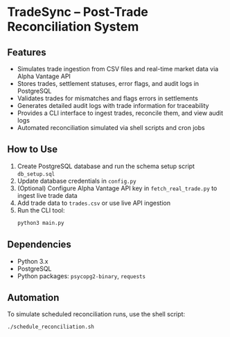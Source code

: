# TradeSync – Post-Trade Reconciliation System

## Features
- Simulates trade ingestion from CSV files and real-time market data via Alpha Vantage API
- Stores trades, settlement statuses, error flags, and audit logs in PostgreSQL
- Validates trades for mismatches and flags errors in settlements
- Generates detailed audit logs with trade information for traceability
- Provides a CLI interface to ingest trades, reconcile them, and view audit logs
- Automated reconciliation simulated via shell scripts and cron jobs

## How to Use
1. Create PostgreSQL database and run the schema setup script `db_setup.sql`
2. Update database credentials in `config.py`
3. (Optional) Configure Alpha Vantage API key in `fetch_real_trade.py` to ingest live trade data
4. Add trade data to `trades.csv` or use live API ingestion
5. Run the CLI tool:
    ```bash
    python3 main.py
    ```

## Dependencies
- Python 3.x
- PostgreSQL
- Python packages: `psycopg2-binary`, `requests`

## Automation
To simulate scheduled reconciliation runs, use the shell script:
```bash
./schedule_reconciliation.sh
